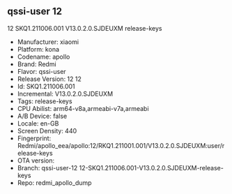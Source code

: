 ## qssi-user 12
12 SKQ1.211006.001 V13.0.2.0.SJDEUXM release-keys
- Manufacturer: xiaomi
- Platform: kona
- Codename: apollo
- Brand: Redmi
- Flavor: qssi-user
- Release Version: 12
12
- Id: SKQ1.211006.001
- Incremental: V13.0.2.0.SJDEUXM
- Tags: release-keys
- CPU Abilist: arm64-v8a,armeabi-v7a,armeabi
- A/B Device: false
- Locale: en-GB
- Screen Density: 440
- Fingerprint: Redmi/apollo_eea/apollo:12/RKQ1.211001.001/V13.0.2.0.SJDEUXM:user/release-keys
- OTA version: 
- Branch: qssi-user-12
12-SKQ1.211006.001-V13.0.2.0.SJDEUXM-release-keys
- Repo: redmi_apollo_dump
